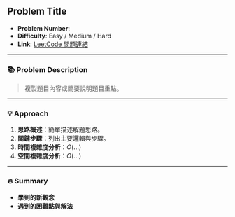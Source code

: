 ## Problem Title

- **Problem Number**:  
- **Difficulty**: Easy / Medium / Hard  
- **Link**: [LeetCode 問題連結]()

---

### 📚 Problem Description

> 複製題目內容或簡要說明題目重點。

---

### 💡 Approach

1. **思路概述**：簡單描述解題思路。  
2. **關鍵步驟**：列出主要邏輯與步驟。  
3. **時間複雜度分析**：$O(...)$  
4. **空間複雜度分析**：$O(...)$  

---

### 🔥 Summary

- **學到的新觀念**  
- **遇到的困難點與解法**  
